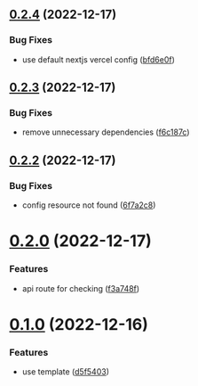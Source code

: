 ## [0.2.4](https://github.com/krshkun/accsensible/compare/v0.2.3...v0.2.4) (2022-12-17)


### Bug Fixes

* use default nextjs vercel config ([bfd6e0f](https://github.com/krshkun/accsensible/commit/bfd6e0fd5d87fe5a1ac0699107881659d6502ec6))



## [0.2.3](https://github.com/krshkun/accsensible/compare/v0.2.2...v0.2.3) (2022-12-17)


### Bug Fixes

* remove unnecessary dependencies ([f6c187c](https://github.com/krshkun/accsensible/commit/f6c187c4215c8ecafa651917b6f6f67b09cb6510))



## [0.2.2](https://github.com/krshkun/accsensible/compare/v0.2.0...v0.2.2) (2022-12-17)


### Bug Fixes

* config resource not found ([6f7a2c8](https://github.com/krshkun/accsensible/commit/6f7a2c8544281902daf5a06f5e4f006d190ed452))



# [0.2.0](https://github.com/krshkun/accsensible/compare/v0.1.0...v0.2.0) (2022-12-17)


### Features

* api route for checking ([f3a748f](https://github.com/krshkun/accsensible/commit/f3a748f9d6d8b2ca8c443916378380d0471c9084))



# [0.1.0](https://github.com/krshkun/accsensible/compare/d5f5403f4dfbaa081180b318aea54919e3a63f72...v0.1.0) (2022-12-16)


### Features

* use template ([d5f5403](https://github.com/krshkun/accsensible/commit/d5f5403f4dfbaa081180b318aea54919e3a63f72))



